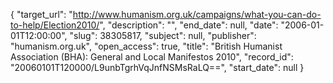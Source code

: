 {
  "target_url": "http://www.humanism.org.uk/campaigns/what-you-can-do-to-help/Election2010/", 
  "description": "", 
  "end_date": null, 
  "date": "2006-01-01T12:00:00", 
  "slug": 38305817, 
  "subject": null, 
  "publisher": "humanism.org.uk", 
  "open_access": true, 
  "title": "British Humanist Association (BHA): General and Local Manifestos 2010", 
  "record_id": "20060101T120000/L9unbTgrhVqJnfNSMsRaLQ==", 
  "start_date": null
}

